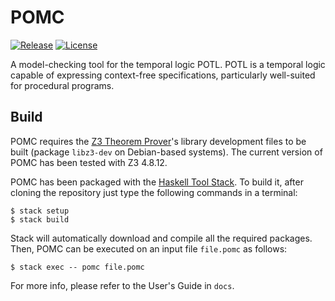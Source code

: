 # POMC
[![Release](https://img.shields.io/github/v/release/michiari/POMC?include_prereleases)](https://github.com/michiari/POMC/releases)
[![License](https://img.shields.io/github/license/michiari/POMC)](COPYING.md)

A model-checking tool for the temporal logic POTL.
POTL is a temporal logic capable of expressing context-free specifications, particularly well-suited for procedural programs.

## Build

POMC requires the [Z3 Theorem Prover](https://github.com/Z3Prover/z3)'s library development files to be built (package `libz3-dev` on Debian-based systems).
The current version of POMC has been tested with Z3 4.8.12.

POMC has been packaged with the [Haskell Tool Stack](https://www.haskellstack.org/).
To build it, after cloning the repository just type the following commands in a terminal:
```
$ stack setup
$ stack build
```
Stack will automatically download and compile all the required packages.
Then, POMC can be executed on an input file `file.pomc` as follows:
```
$ stack exec -- pomc file.pomc
```

For more info, please refer to the User's Guide in `docs`.
